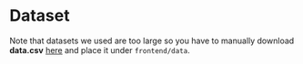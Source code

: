 # Dataset

Note that datasets we used are too large so you have to manually download **data.csv** [here](https://drive.google.com/drive/folders/1A7mhwt3q0j-wioahDO9U7WP9yxtWDAWn?usp=sharing) and place it under `frontend/data`.
